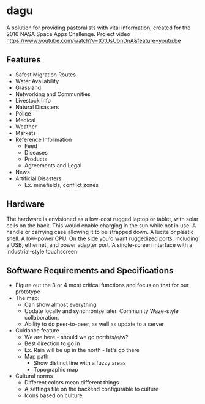 # dagu
A solution for providing pastoralists with vital information, created for the 2016 NASA Space Apps Challenge.
Project video https://www.youtube.com/watch?v=tOtUsUbnDnA&feature=youtu.be

## Features
* Safest Migration Routes
* Water Availability
* Grassland
* Networking and Communities
* Livestock Info
* Natural Disasters
* Police
* Medical
* Weather
* Markets
* Reference Information
	+ Feed
	+ Diseases
	+ Products
	+ Agreements and Legal
* News
* Artificial Disasters
	+ Ex. minefields, conflict zones

## Hardware
The hardware is envisioned as a low-cost rugged laptop or tablet, with solar cells on the back. This would enable charging in the sun while not in use. A handle or carrying case allowing it to be strapped down. A lucite or plastic shell. A low-power CPU. On the side you'd want ruggedized ports, including a USB, ethernet, and power adapter port. A single-screen interface with a industrial-style touchscreen.

## Software Requirements and Specifications
* Figure out the 3 or 4 most critical functions and focus on that for our prototype
* The map:
	+ Can show almost everything
	+ Update locally and synchronize later. Community Waze-style collaboration.
	+ Ability to do peer-to-peer, as well as update to a server
* Guidance feature
	+ We are here - should we go north/s/e/w?
	+ Best direction to go in
	+ Ex. Rain will be up in the north - let's go there
	+ Map path
		- Show distinct line with a fuzzy areas
		- Topographic map
* Cultural norms
	+ Different colors mean different things
	+ A settings file on the backend configurable to culture
	+ Icons based on culture